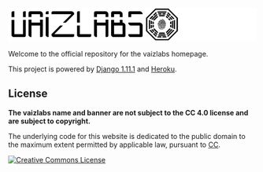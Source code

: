![vaizlabs](/vaizlabs/apps/home/static/img/title_banner.png )

Welcome to the official repository for the vaizlabs homepage.

This project is powered by [Django 1.11.1](http://www.djangoproject.com) and [Heroku](http://www.heroku.com).

## License

**The vaizlabs name and banner are not subject to the CC 4.0 license and are subject to copyright.**

The underlying code for this website is dedicated to the public domain to the maximum extent permitted by applicable law, pursuant to [CC](https://creativecommons.org/licenses/by/4.0/legalcode). 

<a rel="license" href="http://creativecommons.org/licenses/by/4.0/"><img alt="Creative Commons License" style="border-width:0" src="https://i.creativecommons.org/l/by/4.0/88x31.png" /></a>
